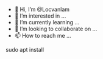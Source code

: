 - 👋 Hi, I’m @Locvanlam
- 👀 I’m interested in ...
- 🌱 I’m currently learning ...
- 💞️ I’m looking to collaborate on ...
- 📫 How to reach me ...

<!---
Locvanlam/Locvanlam is a ✨ special ✨ repository because its `README.md` (this file) appears on your GitHub profile.
You can click the Preview link to take a look at your changes.
--->sudo apt install

